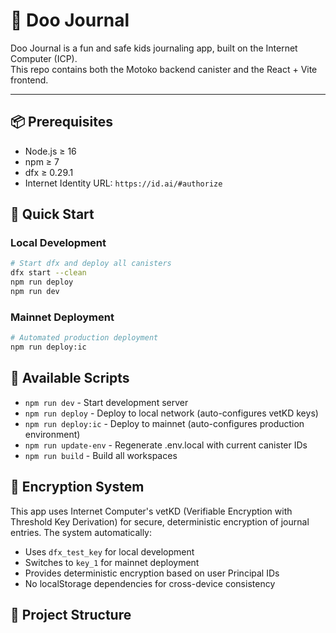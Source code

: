 # 📓 Doo Journal

Doo Journal is a fun and safe kids journaling app, built on the Internet Computer (ICP).  
This repo contains both the Motoko backend canister and the React + Vite frontend.

---

## 📦 Prerequisites

- Node.js ≥ 16
- npm ≥ 7
- dfx ≥ 0.29.1
- Internet Identity URL: `https://id.ai/#authorize`

## 🚀 Quick Start

### Local Development

```bash
# Start dfx and deploy all canisters
dfx start --clean
npm run deploy
npm run dev
```

### Mainnet Deployment

```bash
# Automated production deployment
npm run deploy:ic
```

## 🔧 Available Scripts

- `npm run dev` - Start development server
- `npm run deploy` - Deploy to local network (auto-configures vetKD keys)
- `npm run deploy:ic` - Deploy to mainnet (auto-configures production environment)
- `npm run update-env` - Regenerate .env.local with current canister IDs
- `npm run build` - Build all workspaces

## 🔐 Encryption System

This app uses Internet Computer's vetKD (Verifiable Encryption with Threshold Key Derivation) for secure, deterministic encryption of journal entries. The system automatically:

- Uses `dfx_test_key` for local development
- Switches to `key_1` for mainnet deployment
- Provides deterministic encryption based on user Principal IDs
- No localStorage dependencies for cross-device consistency

## 📁 Project Structure

